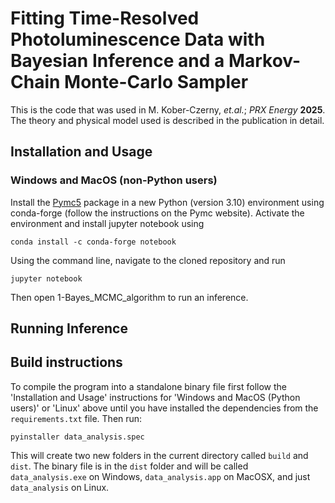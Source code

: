 # Fitting Time-Resolved Photoluminescence Data with Bayesian Inference and a Markov-Chain Monte-Carlo Sampler

This is the code that was used in M. Kober-Czerny, <i>et.al.</i>; <i>PRX Energy</i> <b>2025</b>.
The theory and physical model used is described in the publication in detail.


## Installation and Usage
### Windows and MacOS (non-Python users)
Install the [Pymc5](https://www.pymc.io/projects/docs/en/latest/installation.html) package in a new Python (version 3.10) environment using conda-forge (follow the instructions on the Pymc website).
Activate the environment and install jupyter notebook using
```
conda install -c conda-forge notebook
```
Using the command line, navigate to the cloned repository and run

```
jupyter notebook
```
Then open 1-Bayes_MCMC_algorithm to run an inference.

## Running Inference

## Build instructions
To compile the program into a standalone binary file first follow the 'Installation and Usage' instructions for 'Windows and MacOS (Python users)' or 'Linux' above until you have installed the dependencies from the `requirements.txt` file. Then run:
```
pyinstaller data_analysis.spec
```
This will create two new folders in the current directory called `build` and `dist`. The binary file is in the `dist` folder and will be called `data_analysis.exe` on Windows, `data_analysis.app` on MacOSX, and just `data_analysis` on Linux.

